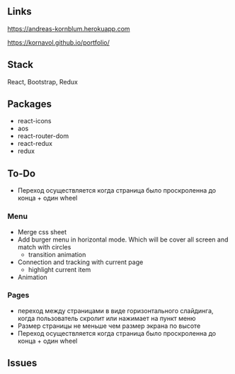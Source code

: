 ## Links

<https://andreas-kornblum.herokuapp.com>

<https://kornavol.github.io/portfolio/>

## Stack

React, Bootstrap, Redux

## Packages

- react-icons
- aos
- react-router-dom
- react-redux
- redux

## To-Do

- Переход осуществляется когда страница было проскроленна до конца + один wheel

### Menu

- Merge css sheet
- Add burger menu in horizontal mode. Which will be cover all screen and match with circles
  - transition animation
- Connection and tracking with current page
  - highlight current item
- Animation

### Pages

- переход между страницами в виде горизонтального слайдинга, когда пользователь скролит или нажимает на пункт меню
- Размер страницы не меньше чем размер экрана по высоте
- Переход осуществляется когда страница было проскроленна до конца + один wheel

## Issues
